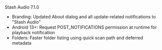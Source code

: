 Stash Audio 7.1.0

- Branding: Updated About dialog and all update-related notifications to "Stash Audio"
- Android 13+: Request POST_NOTIFICATIONS permission at runtime for playback notification
- Folders: Faster folder listing using quick scan path and deferred metadata


